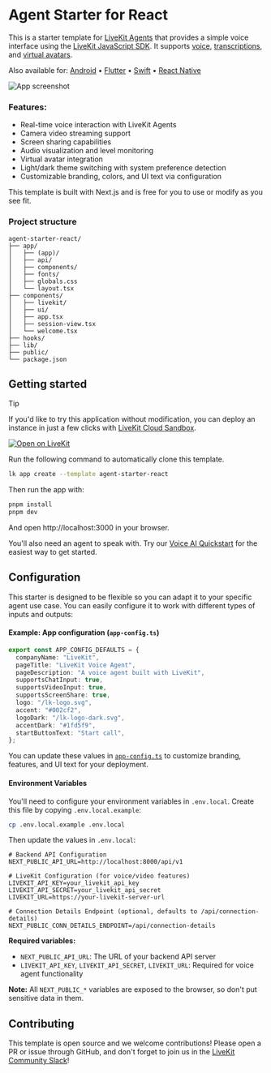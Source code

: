# Agent Starter for React

This is a starter template for [LiveKit Agents](https://docs.livekit.io/agents) that provides a simple voice interface using the [LiveKit JavaScript SDK](https://github.com/livekit/client-sdk-js). It supports [voice](https://docs.livekit.io/agents/start/voice-ai), [transcriptions](https://docs.livekit.io/agents/build/text/), and [virtual avatars](https://docs.livekit.io/agents/integrations/avatar).

Also available for:
[Android](https://github.com/livekit-examples/agent-starter-android) • [Flutter](https://github.com/livekit-examples/agent-starter-flutter) • [Swift](https://github.com/livekit-examples/agent-starter-swift) • [React Native](https://github.com/livekit-examples/agent-starter-react-native)

<picture>
  <source srcset="./.github/assets/readme-hero-dark.webp" media="(prefers-color-scheme: dark)">
  <source srcset="./.github/assets/readme-hero-light.webp" media="(prefers-color-scheme: light)">
  <img src="./.github/assets/readme-hero-light.webp" alt="App screenshot">
</picture>

### Features:

- Real-time voice interaction with LiveKit Agents
- Camera video streaming support
- Screen sharing capabilities
- Audio visualization and level monitoring
- Virtual avatar integration
- Light/dark theme switching with system preference detection
- Customizable branding, colors, and UI text via configuration

This template is built with Next.js and is free for you to use or modify as you see fit.

### Project structure

```
agent-starter-react/
├── app/
│   ├── (app)/
│   ├── api/
│   ├── components/
│   ├── fonts/
│   ├── globals.css
│   └── layout.tsx
├── components/
│   ├── livekit/
│   ├── ui/
│   ├── app.tsx
│   ├── session-view.tsx
│   └── welcome.tsx
├── hooks/
├── lib/
├── public/
└── package.json
```

## Getting started

> [!TIP]
> If you'd like to try this application without modification, you can deploy an instance in just a few clicks with [LiveKit Cloud Sandbox](https://cloud.livekit.io/projects/p_/sandbox/templates/agent-starter-react).

[![Open on LiveKit](https://img.shields.io/badge/Open%20on%20LiveKit%20Cloud-002CF2?style=for-the-badge&logo=external-link)](https://cloud.livekit.io/projects/p_/sandbox/templates/voice-assistant-frontend)

Run the following command to automatically clone this template.

```bash
lk app create --template agent-starter-react
```

Then run the app with:

```bash
pnpm install
pnpm dev
```

And open http://localhost:3000 in your browser.

You'll also need an agent to speak with. Try our [Voice AI Quickstart](https://docs.livekit.io/start/voice-ai) for the easiest way to get started.

## Configuration

This starter is designed to be flexible so you can adapt it to your specific agent use case. You can easily configure it to work with different types of inputs and outputs:

#### Example: App configuration (`app-config.ts`)

```ts
export const APP_CONFIG_DEFAULTS = {
  companyName: "LiveKit",
  pageTitle: "LiveKit Voice Agent",
  pageDescription: "A voice agent built with LiveKit",
  supportsChatInput: true,
  supportsVideoInput: true,
  supportsScreenShare: true,
  logo: "/lk-logo.svg",
  accent: "#002cf2",
  logoDark: "/lk-logo-dark.svg",
  accentDark: "#1fd5f9",
  startButtonText: "Start call",
};
```

You can update these values in [`app-config.ts`](./app-config.ts) to customize branding, features, and UI text for your deployment.

#### Environment Variables

You'll need to configure your environment variables in `.env.local`. Create this file by copying `.env.local.example`:

```bash
cp .env.local.example .env.local
```

Then update the values in `.env.local`:

```env
# Backend API Configuration
NEXT_PUBLIC_API_URL=http://localhost:8000/api/v1

# LiveKit Configuration (for voice/video features)
LIVEKIT_API_KEY=your_livekit_api_key
LIVEKIT_API_SECRET=your_livekit_api_secret
LIVEKIT_URL=https://your-livekit-server-url

# Connection Details Endpoint (optional, defaults to /api/connection-details)
NEXT_PUBLIC_CONN_DETAILS_ENDPOINT=/api/connection-details
```

**Required variables:**
- `NEXT_PUBLIC_API_URL`: The URL of your backend API server
- `LIVEKIT_API_KEY`, `LIVEKIT_API_SECRET`, `LIVEKIT_URL`: Required for voice agent functionality

**Note:** All `NEXT_PUBLIC_*` variables are exposed to the browser, so don't put sensitive data in them.

## Contributing

This template is open source and we welcome contributions! Please open a PR or issue through GitHub, and don't forget to join us in the [LiveKit Community Slack](https://livekit.io/join-slack)!
